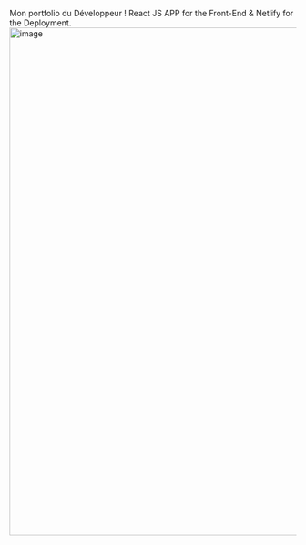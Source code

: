 Mon portfolio du Développeur !
React JS APP for the Front-End & Netlify for the Deployment.
<img width="1893" height="893" alt="image" src="https://github.com/user-attachments/assets/e797ee06-a103-4e74-9503-e8372a54c1ec" />

